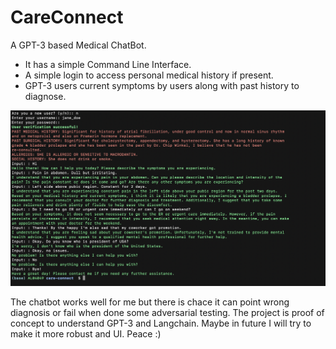 # CareConnect
A GPT-3 based Medical ChatBot. 

- It has a simple Command Line Interface.
- A simple login to access personal medical history if present.
- GPT-3 users current symptoms by users along with past history to diagnose.

![Demo Screenshot](screenshot.png)

The chatbot works well for me but there is chace it can point wrong diagnosis or fail when done some adversarial testing. The project is proof of concept to understand GPT-3 and Langchain.
Maybe in future I will try to make it more robust and UI. Peace :)
